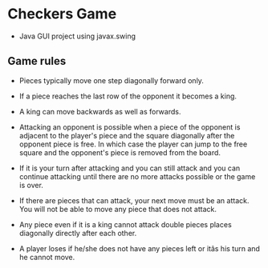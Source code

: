 # Checkers Game
* Java GUI project using javax.swing 

## Game rules
* Pieces typically move one step diagonally forward only.

* If a piece reaches the last row of the opponent it becomes a king.

* A king can move backwards as well as forwards.

* Attacking an opponent is possible when a piece of the opponent is adjacent to the player's piece and the square diagonally after the opponent piece is free. In which case the player can jump to the free square and the opponent's piece is removed from the board.

* If it is your turn after attacking and you can still attack and you can continue attacking until there are no more attacks possible or the game is over.

* If there are pieces that can attack, your next move must be an attack. You will not be able to move any piece that does not attack.

* Any piece even if it is a king cannot attack double pieces places diagonally directly after each other.

* A player loses if he/she does not have any pieces left or itâs his turn and he cannot move.
